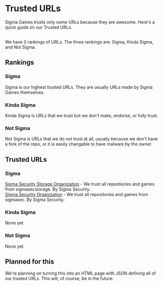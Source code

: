 # Trusted URLs
Sigma Games trusts only some URLs because they are awesome. Here's a quick guide on our Trusted URLs.<br><br>

We have 3 rankings of URLs. The three rankings are: Sigma, Kinda Sigma, and Not Sigma.

## Rankings
### Sigma
Sigma is our highest trusted URLs. They are usually URLs made by Sigma Games themselves.

### Kinda Sigma
Kinda Sigma is URLs that we trust but we don't make, endorse, or fully trust.

### Not Sigma
Not Sigma is URLs that we do not trust at all, usually because we don't have a fork of the repo, or it is easily changable to have malware by the owner.

## Trusted URLs
### Sigma
[Sigma Security Storage Organization](https://github.com/sigmasecstorage) - We trust all repostiories and games from sigmasecstorage. By Sigma Security.<br>
[Sigma Security Organization](https://github.com/sigmasec) - We trust all repositories and games from sigmasec. By Sigma Security.

### Kinda Sigma
None yet.

### Not Sigma
None yet.

## Planned for this
We're planning on turning this into an HTML page with JSON defining all of our trusted URLs. This will, of course, be in the future.
